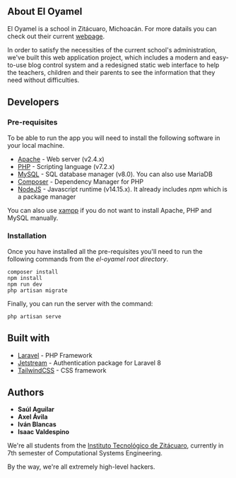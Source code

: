 ## About El Oyamel

El Oyamel is a school in Zitácuaro, Michoacán. For more datails you can check out their current [webpage](https://sites.google.com/view/oyamel-en-casa/inicio).

In order to satisfy the necessities of the current school's administration, we've built this web application project, which includes a modern and easy-to-use blog control system and a redesigned static web interface to help the teachers, children and their parents to see the information that they need without difficulties.

## Developers

### Pre-requisites

To be able to run the app you will need to install the following software in your local machine. 

- [Apache](http://apache.org/) - Web server (v2.4.x)
- [PHP](https://www.php.net/) - Scripting language (v7.2.x)
- [MySQL](https://www.mysql.com/) - SQL database manager (v8.0). You can also use MariaDB
- [Composer](https://getcomposer.org/) - Dependency Manager for PHP
- [NodeJS](https://nodejs.org/) - Javascript runtime (v14.15.x). It already includes _npm_ which is a package manager

You can also use [xampp](https://www.apachefriends.org/download.html) if you do not want to install Apache, PHP and MySQL manually.

### Installation

Once you have installed all the pre-requisites you'll need to run the following commands from the _el-oyamel root directory_.

```
composer install
npm install
npm run dev
php artisan migrate
```

Finally, you can run the server with the command:

```
php artisan serve
```

## Built with

- [Laravel](https://laravel.com/) - PHP Framework
- [Jetstream](https://jetstream.laravel.com/) - Authentication package for Laravel 8
- [TailwindCSS](https://tailwindcss.com/) - CSS framework

## Authors

* **Saúl Aguilar**
* **Axel Ávila**
* **Iván Blancas**
* **Isaac Valdespino**

We're all students from the [Instituto Tecnológico de Zitácuaro](https://portal.itzitacuaro.edu.mx/), currently in 7th semester of Computational Systems Engineering. 

By the way, we're all extremely high-level hackers.